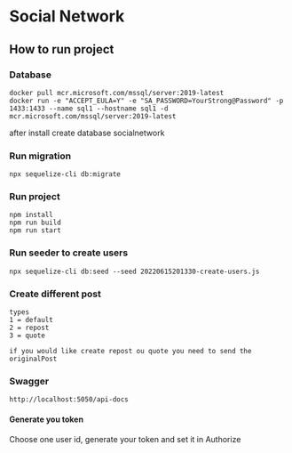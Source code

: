# Social Network


## How to run project
### Database
```
docker pull mcr.microsoft.com/mssql/server:2019-latest
docker run -e "ACCEPT_EULA=Y" -e "SA_PASSWORD=YourStrong@Password" -p 1433:1433 --name sql1 --hostname sql1 -d mcr.microsoft.com/mssql/server:2019-latest

```
after install create database socialnetwork

### Run migration
```
npx sequelize-cli db:migrate
```

### Run project
```
npm install
npm run build
npm run start
```

### Run seeder to create users
```
npx sequelize-cli db:seed --seed 20220615201330-create-users.js
```

### Create different post
```
types
1 = default
2 = repost
3 = quote

if you would like create repost ou quote you need to send the originalPost
```

### Swagger
```
http://localhost:5050/api-docs
```
#### Generate you token
Choose one user id, generate your token and set it in Authorize

